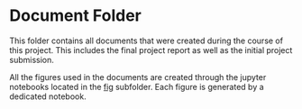 # Document Folder

This folder contains all documents that were created during the course of this project. This includes the final project report as well as the initial project submission.

All the figures used in the documents are created through the jupyter notebooks located in the [fig](fig) subfolder.
Each figure is generated by a dedicated notebook.
